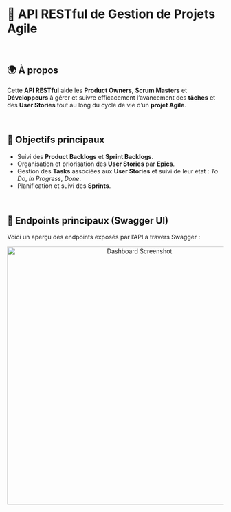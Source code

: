 # 🧩 API RESTful de Gestion de Projets Agile

  <br/>
  
## 🌍 À propos

Cette **API RESTful** aide les **Product Owners**, **Scrum Masters** et **Développeurs** à gérer et suivre efficacement l’avancement des **tâches** et des **User Stories** tout au long du cycle de vie d’un **projet Agile**.

<br/>

## 🎯 Objectifs principaux

- Suivi des **Product Backlogs** et **Sprint Backlogs**.  
- Organisation et priorisation des **User Stories** par **Epics**.  
- Gestion des **Tasks** associées aux **User Stories** et suivi de leur état : *To Do*, *In Progress*, *Done*.  
- Planification et suivi des **Sprints**.

<br/>

## 🧩 Endpoints principaux (Swagger UI)
Voici un aperçu des endpoints exposés par l’API à travers Swagger :
<p align="center">
  <img src="docs/.png" alt="Dashboard Screenshot" width="600"/>
</p>
